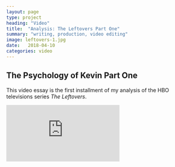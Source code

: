 ```yaml
---
layout: page
type: project
heading: "Video"
title:  "Analysis: The Leftovers Part One"
summary: "writing, production, video editing"
image: leftovers-1.jpg
date:   2018-04-10
categories: video
---
```


<div class="c-page">
  <div class="o-layout o-layout--center">
    <div class="o-layout__item u-2/3@desktop o-spacer__bottom">
      <h2>The Psychology of Kevin Part One</h2>
      <p>This video essay is the first installment of my analysis of the HBO televisions series <em>The Leftovers</em>.</p>
    </div>
    <div class="o-layout__item">
      <div class="o-media__video">
        <iframe src="https://www.youtube.com/embed/Z45IrkS7KS0" frameborder="0" allow="autoplay; encrypted-media" allowfullscreen></iframe>
      </div>
    </div>
  </div>
</div>

